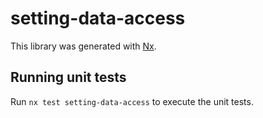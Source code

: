 # setting-data-access

This library was generated with [Nx](https://nx.dev).

## Running unit tests

Run `nx test setting-data-access` to execute the unit tests.
